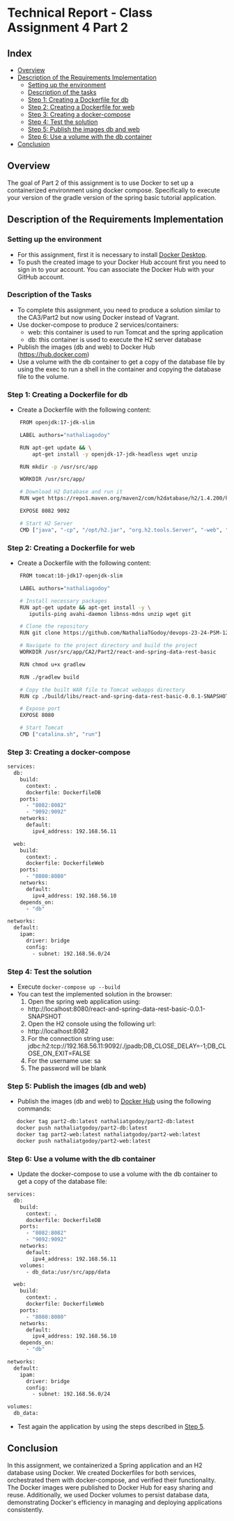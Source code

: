 # Technical Report - Class Assignment 4 Part 2

## Index

- [Overview](#overview)
- [Description of the Requirements Implementation](#description-of-the-requirements-implementation)
  - [Setting up the environment](#setting-up-the-environment)
  - [Description of the tasks](#description-of-the-tasks)
  - [Step 1: Creating a Dockerfile for db](#step-1-creating-a-dockerfile-for-db)
  - [Step 2: Creating a Dockerfile for web](#step-2-creating-a-dockerfile-for-web)
  - [Step 3: Creating a docker-compose](#step-3-creating-a-docker-compose)
  - [Step 4: Test the solution](#step-4-test-the-solution)
  - [Step 5: Publish the images db and web](#step-5-publish-the-images-db-and-web)
  - [Step 6: Use a volume with the db container](#step-6-use-a-volume-with-the-db-container)
- [Conclusion](#conclusion)

## Overview
The goal of Part 2 of this assignment is to use Docker to set up a containerized environment using docker compose. 
Specifically to execute your version of the gradle version of the spring basic tutorial application.

## Description of the Requirements Implementation
### Setting up the environment
- For this assignment, first it is necessary to install [Docker Desktop](https://www.docker.com/products/docker-desktop/).
- To push the created image to your Docker Hub account first you need to sign in to your account. You can associate the
  Docker Hub  with your GitHub account.

### Description of the Tasks
- To complete this assignment, you need to produce a solution similar to the CA3/Part2 but now using Docker instead of Vagrant.
- Use docker-compose to produce 2 services/containers: 
  - web: this container is used to run Tomcat and the spring application 
  - db: this container is used to execute the H2 server database
- Publish the images (db and web) to Docker Hub (https://hub.docker.com)
- Use a volume with the db container to get a copy of the database file by using the exec to run a shell in the container 
and copying the database file to the volume.

### Step 1: Creating a Dockerfile for db
- Create a Dockerfile with the following content:
```bash
    FROM openjdk:17-jdk-slim

    LABEL authors="nathaliagodoy"

    RUN apt-get update && \
        apt-get install -y openjdk-17-jdk-headless wget unzip

    RUN mkdir -p /usr/src/app

    WORKDIR /usr/src/app/

    # Download H2 Database and run it
    RUN wget https://repo1.maven.org/maven2/com/h2database/h2/1.4.200/h2-1.4.200.jar -O /opt/h2.jar

    EXPOSE 8082 9092

    # Start H2 Server
    CMD ["java", "-cp", "/opt/h2.jar", "org.h2.tools.Server", "-web", "-webAllowOthers", "-tcp", "-tcpAllowOthers", "-ifNotExists"]
```

### Step 2: Creating a Dockerfile for web
- Create a Dockerfile with the following content:
```bash
    FROM tomcat:10-jdk17-openjdk-slim

    LABEL authors="nathaliagodoy"

    # Install necessary packages
    RUN apt-get update && apt-get install -y \
       iputils-ping avahi-daemon libnss-mdns unzip wget git

    # Clone the repository
    RUN git clone https://github.com/NathaliaTGodoy/devops-23-24-PSM-1231864.git /usr/src/app

    # Navigate to the project directory and build the project
    WORKDIR /usr/src/app/CA2/Part2/react-and-spring-data-rest-basic

    RUN chmod u+x gradlew

    RUN ./gradlew build

    # Copy the built WAR file to Tomcat webapps directory
    RUN cp ./build/libs/react-and-spring-data-rest-basic-0.0.1-SNAPSHOT.war /usr/local/tomcat/webapps

    # Expose port
    EXPOSE 8080

    # Start Tomcat
    CMD ["catalina.sh", "run"]
```

### Step 3: Creating a docker-compose
```bash
services:
  db:
    build:
      context: .
      dockerfile: DockerfileDB
    ports:
      - "8082:8082"
      - "9092:9092"
    networks:
      default:
        ipv4_address: 192.168.56.11

  web:
    build:
      context: .
      dockerfile: DockerfileWeb
    ports:
      - "8080:8080"
    networks:
      default:
        ipv4_address: 192.168.56.10
    depends_on:
      - "db"

networks:
  default:
    ipam:
      driver: bridge
      config:
        - subnet: 192.168.56.0/24
```

### Step 4: Test the solution
- Execute `docker-compose up --build`
- You can test the implemented solution in the browser:
  1. Open the spring web application using:
  * http://localhost:8080/react-and-spring-data-rest-basic-0.0.1-SNAPSHOT
  2. Open the H2 console using the following url:
  * http://localhost:8082
  3. For the connection string use: jdbc:h2:tcp://192.168.56.11:9092/./jpadb;DB_CLOSE_DELAY=-1;DB_CLOSE_ON_EXIT=FALSE
  4. For the username use: sa
  5. The password will be blank

### Step 5: Publish the images (db and web)
- Publish the images (db and web) to [Docker Hub](https://hub.docker.com) using the following commands:
 ```bash
    docker tag part2-db:latest nathaliatgodoy/part2-db:latest
    docker push nathaliatgodoy/part2-db:latest
    docker tag part2-web:latest nathaliatgodoy/part2-web:latest
    docker push nathaliatgodoy/part2-web:latest
 ```

### Step 6: Use a volume with the db container
- Update the docker-compose to use a volume with the db container to get a copy of the database file:
```bash
services:
  db:
    build:
      context: .
      dockerfile: DockerfileDB
    ports:
      - "8082:8082"
      - "9092:9092"
    networks:
      default:
        ipv4_address: 192.168.56.11
    volumes:
      - db_data:/usr/src/app/data

  web:
    build:
      context: .
      dockerfile: DockerfileWeb
    ports:
      - "8080:8080"
    networks:
      default:
        ipv4_address: 192.168.56.10
    depends_on:
      - "db"

networks:
  default:
    ipam:
      driver: bridge
      config:
        - subnet: 192.168.56.0/24

volumes:
  db_data:
```

- Test again the application by using the steps described in [Step 5](#step-5-publish-the-images-db-and-web).

## Conclusion
In this assignment, we containerized a Spring application and an H2 database using Docker. We created Dockerfiles for 
both services, orchestrated them with docker-compose, and verified their functionality. The Docker images were published 
to Docker Hub for easy sharing and reuse. Additionally, we used Docker volumes to persist database data, demonstrating 
Docker's efficiency in managing and deploying applications consistently.

